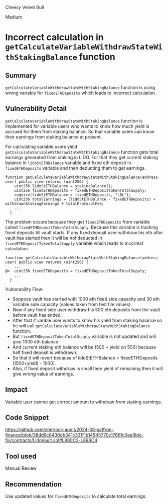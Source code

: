 Cheesy Velvet Bull

Medium

# Incorrect calculation in `getCalculateVariableWithdrawStateWithStakingBalance` function

## Summary

`getCalculateVariableWithdrawStateWithStakingBalance` function is using wrong variable for `fixedETHDeposits` which leads to incorrect calculation.

## Vulnerability Detail

`getCalculateVariableWithdrawStateWithStakingBalance` function is implemented for variable users who wants to know how much yield is accrued for them from staking balance. So that variable users can know their earnings from staking balance at present.

For calculating variable users yield `getCalculateVariableWithdrawStateWithStakingBalance` function gets total earnings generated from staking in LIDO. For that they get current staking balance in `lidoStETHBalance` variable and fixed eth deposit in `fixedETHDeposits` variable and then deducting them to get earnings.

```solidity
function getCalculateVariableWithdrawStateWithStakingBalance(address user) public view returns (uint256) {
    uint256 lidoStETHBalance = stakingBalance();
    uint256 fixedETHDeposits = fixedETHDepositTokenTotalSupply;
    require(lidoStETHBalance > fixedETHDeposits, "LBL");
    uint256 totalEarnings = (lidoStETHBalance - fixedETHDeposits) + withdrawnStakingEarnings + totalProtocolFee;
    ...
  }
```

The problem occurs because they get `fixedETHDeposits` from variable called `fixedETHDepositTokenTotalSupply`. Because this variable is tracking fixed deposits till vault starts. If any fixed deposit user withdraw his eth after vault has started then it will be not deducted in `fixedETHDepositTokenTotalSupply` variable which leads to incorrect calculation.

```solidity
function getCalculateVariableWithdrawStateWithStakingBalance(address user) public view returns (uint256) {
    ...
@>  uint256 fixedETHDeposits = fixedETHDepositTokenTotalSupply;
    ...
  }
```

Vulnerability Flow:

- Soppose vault has started with 1000 eth fixed side capacity and 30 eth variable side capacity (values taken from test file values).
- Now if any fixed side user withdraw his 500 eth deposits from the vault before vault has ended.
- After that if varible user wants to know his yield from staking balance so he will call `getCalculateVariableWithdrawStateWithStakingBalance` function.
- But `fixedETHDepositTokenTotalSupply` variable is not updated and will give 1000 eth balance.
- And current staking eth balance will be (500 + yield on 500) because half fixed deposit is withdrawn.
- So that it will revert because of lidoStETHBalance > fixedETHDeposits [(500+yield) - 1000].
- Also, if fixed deposit withdraw is small then yield of remaining then it will give wrong value of earnings.

## Impact

Variable user cannot get correct amount to withdraw from staking earnings.

## Code Snippet

https://github.com/sherlock-audit/2024-08-saffron-finance/blob/38dd9c8436db341c331f1b14545770c1766fc0ee/lido-fiv/contracts/LidoVault.sol#L880C3-L896C4

## Tool used

Manual Review

## Recommendation

Use updated values for `fixedETHDeposits` to calculate total earnings.